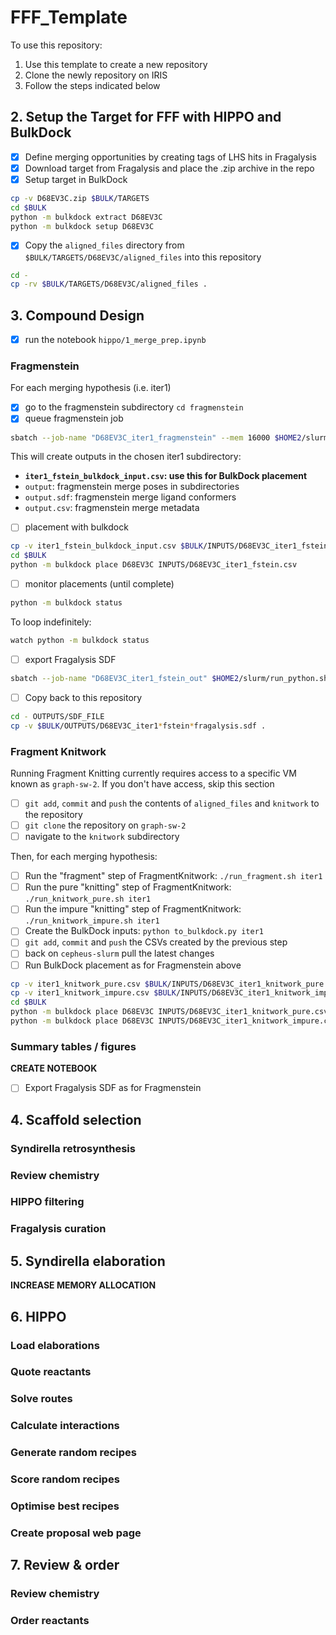 # FFF_Template

To use this repository:

1. Use this template to create a new repository
1. Clone the newly repository on IRIS
1. Follow the steps indicated below

## 2. Setup the Target for FFF with HIPPO and BulkDock

- [x] Define merging opportunities by creating tags of LHS hits in Fragalysis
- [x] Download target from Fragalysis and place the .zip archive in the repo
- [x] Setup target in BulkDock 

```bash
cp -v D68EV3C.zip $BULK/TARGETS
cd $BULK
python -m bulkdock extract D68EV3C
python -m bulkdock setup D68EV3C
```

- [x] Copy the `aligned_files` directory from `$BULK/TARGETS/D68EV3C/aligned_files` into this repository

```bash
cd - 
cp -rv $BULK/TARGETS/D68EV3C/aligned_files .
```

## 3. Compound Design

- [x] run the notebook `hippo/1_merge_prep.ipynb`

### Fragmenstein

For each merging hypothesis (i.e. iter1)

- [x] go to the fragmenstein subdirectory `cd fragmenstein`
- [x] queue fragmenstein job 

```bash
sbatch --job-name "D68EV3C_iter1_fragmenstein" --mem 16000 $HOME2/slurm/run_bash_with_conda.sh run_fragmenstein.sh iter1
```

This will create outputs in the chosen iter1 subdirectory:

- **`iter1_fstein_bulkdock_input.csv`: use this for BulkDock placement**
- `output`: fragmenstein merge poses in subdirectories
- `output.sdf`: fragmenstein merge ligand conformers
- `output.csv`: fragmenstein merge metadata

- [ ] placement with bulkdock

```bash
cp -v iter1_fstein_bulkdock_input.csv $BULK/INPUTS/D68EV3C_iter1_fstein.csv
cd $BULK
python -m bulkdock place D68EV3C INPUTS/D68EV3C_iter1_fstein.csv
```

- [ ] monitor placements (until complete)

```bash
python -m bulkdock status
```

To loop indefinitely:

```bash
watch python -m bulkdock status
```

- [ ] export Fragalysis SDF

```bash
sbatch --job-name "D68EV3C_iter1_fstein_out" $HOME2/slurm/run_python.sh -m bulkdock to-fragalysis D68EV3C OUTPUTS/SDF_FILE iter1_fstein
```

- [ ] Copy back to this repository

```bash
cd - OUTPUTS/SDF_FILE
cp -v $BULK/OUTPUTS/D68EV3C_iter1*fstein*fragalysis.sdf .
```

### Fragment Knitwork

Running Fragment Knitting currently requires access to a specific VM known as `graph-sw-2`. If you don't have access, skip this section

- [ ] `git add`, `commit` and `push` the contents of `aligned_files` and `knitwork` to the repository
- [ ] `git clone` the repository on `graph-sw-2`
- [ ] navigate to the `knitwork` subdirectory

Then, for each merging hypothesis:

- [ ] Run the "fragment" step of FragmentKnitwork: `./run_fragment.sh iter1`
- [ ] Run the pure "knitting" step of FragmentKnitwork: `./run_knitwork_pure.sh iter1`
- [ ] Run the impure "knitting" step of FragmentKnitwork: `./run_knitwork_impure.sh iter1`
- [ ] Create the BulkDock inputs: `python to_bulkdock.py iter1`
- [ ] `git add`, `commit` and `push` the CSVs created by the previous step
- [ ] back on `cepheus-slurm` pull the latest changes
- [ ] Run BulkDock placement as for Fragmenstein above

```bash
cp -v iter1_knitwork_pure.csv $BULK/INPUTS/D68EV3C_iter1_knitwork_pure.csv
cp -v iter1_knitwork_impure.csv $BULK/INPUTS/D68EV3C_iter1_knitwork_impure.csv
cd $BULK
python -m bulkdock place D68EV3C INPUTS/D68EV3C_iter1_knitwork_pure.csv
python -m bulkdock place D68EV3C INPUTS/D68EV3C_iter1_knitwork_impure.csv
```

### Summary tables / figures

**CREATE NOTEBOOK**

- [ ] Export Fragalysis SDF as for Fragmenstein

## 4. Scaffold selection

### Syndirella retrosynthesis
### Review chemistry
### HIPPO filtering
### Fragalysis curation

## 5. Syndirella elaboration

**INCREASE MEMORY ALLOCATION**

## 6. HIPPO

### Load elaborations
### Quote reactants
### Solve routes
### Calculate interactions
### Generate random recipes
### Score random recipes
### Optimise best recipes
### Create proposal web page

## 7. Review & order

### Review chemistry
### Order reactants
